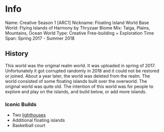 # Info
Name: Creative Season 1 [ARC1]
Nickname: Floating Island World
Base World: Flying Islands of Harmony by Thryzaar
Biome Mix: Taiga, Plains, Mountains, Ocean
World Type: Creative Free-building + Exploration
Time Span: Spring 2017 - Summer 2018

## History
This world was the original realm world. It was uploaded in spring of 2017. Unfortunately it got corrupted randomly in 2018 and it could not be restored or joined. About a year later, the world was deleted from the realm.
The world consisted of some floating islands built over the overworld. The original world was quite old. The intention of this world was for people to explore and play on the islands, and build below, or add more islands.

### Iconic Builds
* Two [lighthouses](/history/lighthouses)
* Additional floating islands
* Basketball court